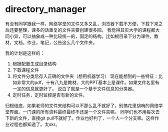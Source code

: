 # directory_manager

有没有同学跟我一样，网络学堂的文件又多又乱，浏览器下载不方便，下载下来之后还要整理，课多的话重复的文件夹要创建很多回。
我觉得其实大学的课程都大同小异，可以抽象成一种比较统一的，固定的结构。比如根目录下分为课件，教材，文档，作业，笔记，公告这么几个文件夹。

我的计划是这样的：
1. 根据配置生成目录结构
2. 下载课程文件
3. 将文件分类后存入正确的文件夹（想用机器学习）
  现在能想到的一些特征：比如非常大的pdf，十有八九是教材。大的PPT基本上是课件。如果文件名里有一定的信息就更好了。
  说白了就是一个基于文件信息的分类器。
4. 定时任务，定时监控是否有新的文件。

归根结底，如果老师的文件夹结构可以不那么乱不就好了。别搞花里胡哨的网络学堂界面。一门课的所有资料最终最终不还是一个文件夹嘛。
同学们也不用每次去下新的文件，直接git pull不就好了。作业也好判了，一个人一个分支嘛。这样作业过程也都知道了。太skr。
